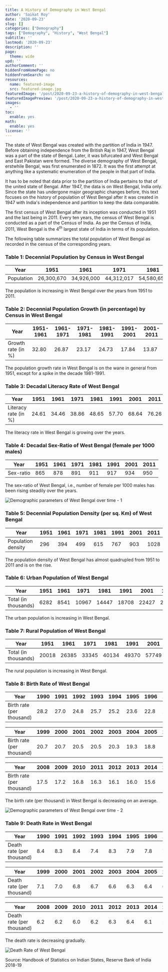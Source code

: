 ```yaml
---
title: A History of Demography in West Bengal
author: 'Saikat Roy'
date: '2020-09-23'
slug: []
categories: ["Demography"]
tags: ["Demography", "History", "West Bengal"]
subtitle: ''
lastmod: '2020-09-23'
description: ''
page:
  theme: wide
upd: ''
authorComment: ''
hiddenFromHomePage: no
hiddenFromSearch: no
resources:
  name: featured-image
  src: featured-image.jpg
featuredImage: '/post/2020-09-23-a-history-of-demography-in-west-bengal/images/west bengal-400862562.jpg'
featuredImagePreview: '/post/2020-09-23-a-history-of-demography-in-west-bengal/images/west bengal-400862562.jpg'
images:
  - ''
toc:
  enable: yes
math:
  enable: yes
license: ''
---
```


The state of West Bengal was created with the partition of India in 1947. Before obtaining independence from the British Raj in 1947, West Bengal was a part of the state of Bengal. Later, it was bifurcated and West Bengal and East Pakistan were formed. The diverse demography of West Bengal, erstwhile Bengal, was first enumerated in 1872. It was the first attempt at anything like a systematic enumeration of the people in that part of India. 

It has to be noted that data prior to the partition of India pertains to that of the united state of Bengal. After 1947, the data is on West Bengal, India only. Since the state has undergone major geographic changes before, this text focuses on the history of population of West Bengal after it was created in 1947 with India's independence and partition to keep the data comparable. 

The first census of West Bengal after its inception was conducted in 1951 and the last being in 2011. Every ten years, the census of West Bengal is conducted as a part of the Census of India. As per the Census of India, 2011, West Bengal is the $4^{th}$ largest state of India in terms of its population.

The following table summarizes the total population of West Bengal as recorded in the census of the corresponding years.



### Table 1: Decennial Population by Census in West Bengal

Year | 1951 | 1961 | 1971 | 1981 | 1991 | 2001 | 2011
-----|------|------|------|------|------|------|-----
Population| 26,300,670 | 34,926,000 | 44,312,017 | 54,580,650 | 68,077,970 | 80,221,300 | 91,347,736

The population is increasing in West Bengal over the years from 1951 to 2011.




### Table 2: Decennial Population Growth (in percentage) by Census in West Bengal

Year| 1951-1961 | 1961-1971 | 1971-1981 | 1981-1991 | 1991-2001 | 2001-2011
---|---|---|---|---|---|---
Growth rate (in %)| 32.80 | 26.87 | 23.17 | 24.73 | 17.84 | 13.87

The population growth rate in West Bengal is on the wane in general from 1951, except for a spike in the decade 1981-1991.



### Table 3: Decadal Literacy Rate of West Bengal

Year | 1951 | 1961 | 1971 | 1981 | 1991 | 2001 | 2011
-----|------|------|------|------|------|------|-----
Literacy rate (in %) | 24.61 |34.46 |38.86 |48.65 | 57.70 | 68.64 | 76.26

The literacy rate in West Bengal is growing over the years.






### Table 4: Decadal Sex-Ratio of West Bengal (female per 1000 males)

Year| 1951| 1961 | 1971|1981|1991|2001|2011
---|---|---|---|---|---|--|---
Sex-ratio | 865 |	878	| 891 |	911 |	917 |	934 |	950

The sex-ratio of West Bengal, i.e., number of female per 1000 males has been rising steadily over the years.


![Demographic parameters of West Bengal over time - 1](images/Rplot1.png)




### Table 5: Decennial Population Density (per sq. Km) of West Bengal

Year| 1951| 1961 | 1971|1981|1991|2001|2011
---|---|---|---|---|---|--|---
Population density| 296  | 394| 499 | 615 | 767| 903 | 1028

The population density of West Bengal has almost quadrupled from 1951 to 2011 and is on the rise.




### Table 6: Urban Population of West Bengal

Year| 1951| 1961 | 1971|1981|1991|2001|2011
---|---|---|---|---|---|--|---
Total (in thousands)|6282 |8541| 10967 |14447 |18708 |22427 |29093

The urban population is increasing in West Bengal.




### Table 7: Rural Population of West Bengal

Year| 1951| 1961 | 1971|1981|1991|2001|2011
---|---|---|---|---|---|--|---
Total (in thousands)|20018| 26385| 33345| 40134| 49370| 57749| 62183

The rural population is increasing in West Bengal.




### Table 8: Birth Rate of West Bengal


Year| 1990| 1991| 1992 |1993 |1994| 1995| 1996| 1997| 1998
---|---|---|---|---|---|---|---|---|---
Birth rate (per thousand)|28.2| 27.0| 24.8 |25.7| 25.2| 23.6| 22.8| 22.4| 21.3

Year| 1999| 2000| 2001| 2002| 2003| 2004| 2005| 2006| 2007
---|---|---|---|---|---|---|---|---|---
Birth rate (per thousand)|20.7| 20.7| 20.5| 20.5| 20.3| 19.3| 18.8| 18.4| 17.9

Year| 2008| 2009| 2010| 2011| 2012| 2013| 2014| 2015| 2016
---|---|---|---|---|---|---|---|---|---
Birth rate (per thousand)|17.5| 17.2| 16.8| 16.3| 16.1| 16.0| 15.6| 15.5| 15.4

The birth rate (per thousand) in West Bengal is decreasing on an average.

![Demographic parameters of West Bengal over time - 2](images/Rplot2.png)



### Table 9: Death Rate in West Bengal

Year| 1990| 1991| 1992 |1993 |1994| 1995| 1996| 1997| 1998
---|---|---|---|---|---|---|---|---|---
Death rate (per thousand)|8.4| 8.3 |8.4| 7.4 |8.3| 7.9| 7.8| 7.7| 7.5


Year| 1999| 2000| 2001| 2002| 2003| 2004| 2005| 2006| 2007
---|---|---|---|---|---|---|---|---|---
Death rate (per thousand)|7.1| 7.0| 6.8 |6.7 |6.6 |6.3| 6.4 |6.2 |6.3

Year| 2008| 2009| 2010| 2011| 2012| 2013| 2014| 2015| 2016
---|---|---|---|---|---|---|---|---|---
Death rate (per thousand)|6.2| 6.2| 6.0| 6.2| 6.3| 6.4 |6.1| 5.9| 5.8

The death rate is decreasing gradually.

![Death Rate of West Bengal](images/Rplot3.png)


Source: Handbook of Statistics on Indian States, Reserve Bank of India 2018-19
